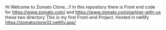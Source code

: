 Hi Welcome to Zomato Clone...!!
  In this repository there is Front end code for https://www.zomato.com/ and https://www.zomato.com/partner-with-us these two directory
  This is my first Front-end Project.
Hosted in netlify https://zomatoclone32.netlify.app/
